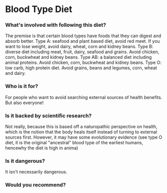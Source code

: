 # Blood Type Diet
### What's involved with following this diet? 
The premise is that certain blood types have foods that they can digest and absorb better. 
Type A: seafood and plant based diet, avoid red meet. If you want to lose weight, avoid dairy, wheat, corn and kidney beans. 
Type B: diverse diet including meat, fruit, dairy, seafood and grains. Avoid chicken, corn, buckwheat and kidney beans. 
Type AB: a balanced diet including animal proteins. Avoid chicken, corn, buckwheat and kidney beans. 
Type O: low carb, high protein diet. Avoid grains, beans and legumes, corn, wheat and dairy. 
### Who is it for? 
For people who want to avoid searching external sources of health benefits. But also everyone! 
### Is it backed by scientific research? 
Not really, because this is based off a naturopathic perspective on health, which is the notion that the body heals itself instead of turning to external sources first. 
However, it may have some evolutionary evidence (see type O diet, it is the original "ancestral" blood type of the earliest humans, hencewhy the diet is high in anima)
### Is it dangerous? 
It isn't necessarily dangerous. 
### Would you recommend? 
